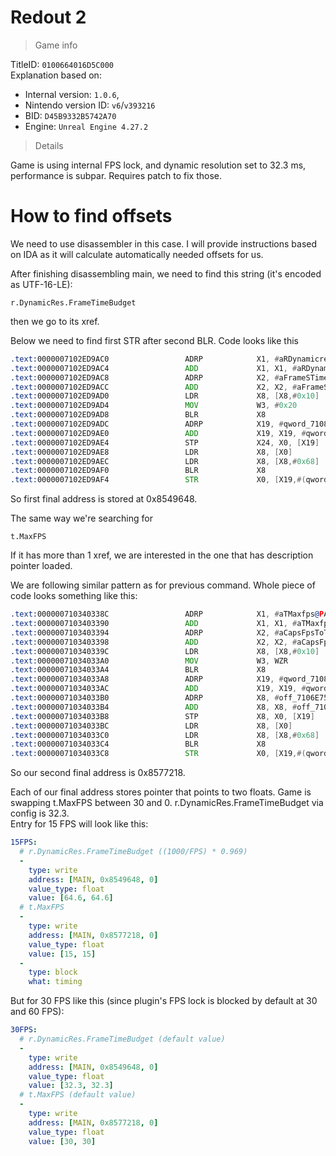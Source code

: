 # Redout 2

> Game info

TitleID: `0100664016D5C000`<br>
Explanation based on:
- Internal version: `1.0.6`, 
- Nintendo version ID: `v6`/`v393216`
- BID: `D45B9332B5742A70`
- Engine: `Unreal Engine 4.27.2`

> Details

Game is using internal FPS lock, and dynamic resolution set to 32.3 ms, performance is subpar. Requires patch to fix those.

# How to find offsets

We need to use disassembler in this case. I will provide instructions based on IDA as it will calculate automatically needed offsets for us.

After finishing disassembling main, we need to find this string (it's encoded as UTF-16-LE):
```
r.DynamicRes.FrameTimeBudget
```

then we go to its xref.

Below we need to find first STR after second BLR. Code looks like this
```asm
.text:0000007102ED9AC0                 ADRP            X1, #aRDynamicresFra@PAGE ; "r.DynamicRes.FrameTimeBudget"
.text:0000007102ED9AC4                 ADD             X1, X1, #aRDynamicresFra@PAGEOFF ; "r.DynamicRes.FrameTimeBudget"
.text:0000007102ED9AC8                 ADRP            X2, #aFrameSTimeBudg@PAGE ; "Frame's time budget in milliseconds."
.text:0000007102ED9ACC                 ADD             X2, X2, #aFrameSTimeBudg@PAGEOFF ; "Frame's time budget in milliseconds."
.text:0000007102ED9AD0                 LDR             X8, [X8,#0x10]
.text:0000007102ED9AD4                 MOV             W3, #0x20
.text:0000007102ED9AD8                 BLR             X8
.text:0000007102ED9ADC                 ADRP            X19, #qword_7108549638@PAGE
.text:0000007102ED9AE0                 ADD             X19, X19, #qword_7108549638@PAGEOFF
.text:0000007102ED9AE4                 STP             X24, X0, [X19]
.text:0000007102ED9AE8                 LDR             X8, [X0]
.text:0000007102ED9AEC                 LDR             X8, [X8,#0x68]
.text:0000007102ED9AF0                 BLR             X8
.text:0000007102ED9AF4                 STR             X0, [X19,#(qword_7108549648 - 0x7108549638)]
```

So first final address is stored at 0x8549648.

The same way we're searching for 
```
t.MaxFPS
```
If it has more than 1 xref, we are interested in the one that has description pointer loaded.

We are following similar pattern as for previous command. Whole piece of code looks something like this:
```asm
.text:000000710340338C                 ADRP            X1, #aTMaxfps@PAGE ; "t.MaxFPS"
.text:0000007103403390                 ADD             X1, X1, #aTMaxfps@PAGEOFF ; "t.MaxFPS"
.text:0000007103403394                 ADRP            X2, #aCapsFpsToTheGi@PAGE ; "Caps FPS to the given value.  Set to <="...
.text:0000007103403398                 ADD             X2, X2, #aCapsFpsToTheGi@PAGEOFF ; "Caps FPS to the given value.  Set to <="...
.text:000000710340339C                 LDR             X8, [X8,#0x10]
.text:00000071034033A0                 MOV             W3, WZR
.text:00000071034033A4                 BLR             X8
.text:00000071034033A8                 ADRP            X19, #qword_7108577208@PAGE
.text:00000071034033AC                 ADD             X19, X19, #qword_7108577208@PAGEOFF
.text:00000071034033B0                 ADRP            X8, #off_7106E758B8@PAGE
.text:00000071034033B4                 ADD             X8, X8, #off_7106E758B8@PAGEOFF
.text:00000071034033B8                 STP             X8, X0, [X19]
.text:00000071034033BC                 LDR             X8, [X0]
.text:00000071034033C0                 LDR             X8, [X8,#0x68]
.text:00000071034033C4                 BLR             X8
.text:00000071034033C8                 STR             X0, [X19,#(qword_7108577218 - 0x7108577208)]
```
So our second final address is 0x8577218.

Each of our final address stores pointer that points to two floats. Game is swapping t.MaxFPS between 30 and 0. r.DynamicRes.FrameTimeBudget via config is 32.3.<br>
Entry for 15 FPS will look like this:
```yaml
15FPS:
  # r.DynamicRes.FrameTimeBudget ((1000/FPS) * 0.969)
  -
    type: write
    address: [MAIN, 0x8549648, 0]
    value_type: float
    value: [64.6, 64.6]
  # t.MaxFPS
  -
    type: write
    address: [MAIN, 0x8577218, 0]
    value_type: float
    value: [15, 15]
  -
    type: block
    what: timing

```
But for 30 FPS like this (since plugin's FPS lock is blocked by default at 30 and 60 FPS):
```yaml
30FPS:
  # r.DynamicRes.FrameTimeBudget (default value)
  -
    type: write
    address: [MAIN, 0x8549648, 0]
    value_type: float
    value: [32.3, 32.3]
  # t.MaxFPS (default value)
  -
    type: write
    address: [MAIN, 0x8577218, 0]
    value_type: float
    value: [30, 30]

```

